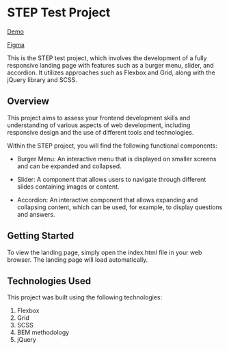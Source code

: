 # STEP Test Project

[Demo](https://vanyachyzh.github.io/step_landing/)

[Figma](https://kiev.itstep.org/computer-graphics-and-design)

This is the STEP test project, which involves the development of a fully responsive landing page with features such as a burger menu, slider, and accordion. It utilizes approaches such as Flexbox and Grid, along with the jQuery library and SCSS.

## Overview
This project aims to assess your frontend development skills and understanding of various aspects of web development, including responsive design and the use of different tools and technologies.

Within the STEP project, you will find the following functional components:

- Burger Menu: An interactive menu that is displayed on smaller screens and can be expanded and collapsed.

- Slider: A component that allows users to navigate through different slides containing images or content.

- Accordion: An interactive component that allows expanding and collapsing content, which can be used, for example, to display questions and answers.

## Getting Started

To view the landing page, simply open the index.html file in your web browser. The landing page will load automatically.

## Technologies Used
This project was built using the following technologies:

1. Flexbox
2. Grid
3. SCSS
4. BEM methodology
6. jQuery
